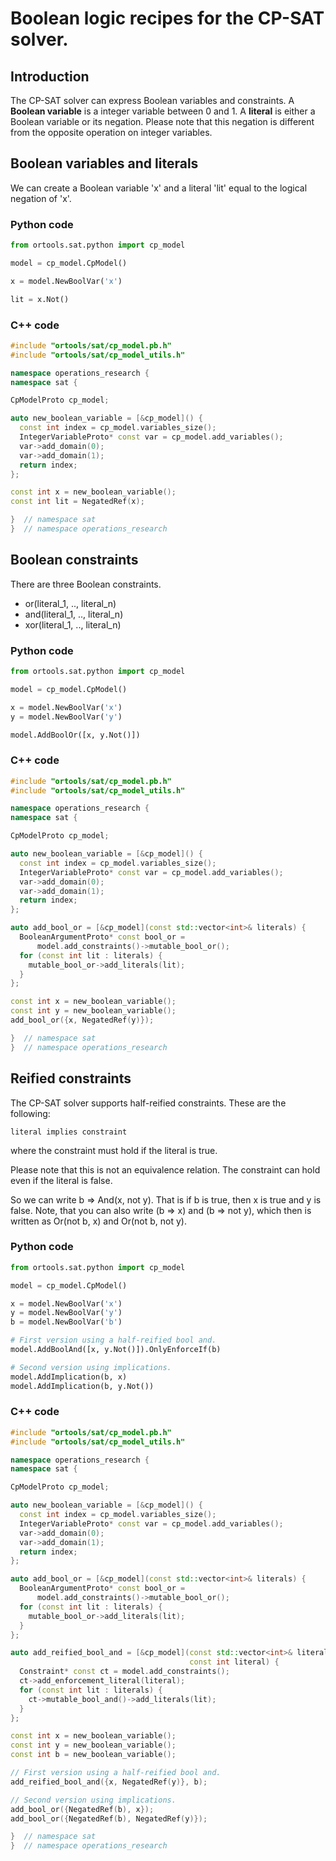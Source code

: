 # Boolean logic recipes for the CP-SAT solver.



## Introduction

The CP-SAT solver can express Boolean variables and constraints. A **Boolean
variable** is a integer variable between 0 and 1. A **literal** is either a
Boolean variable or its negation. Please note that this negation is different
from the opposite operation on integer variables.

## Boolean variables and literals

We can create a Boolean variable 'x' and a literal 'lit' equal to the logical
negation of 'x'.

### Python code

```python
from ortools.sat.python import cp_model

model = cp_model.CpModel()

x = model.NewBoolVar('x')

lit = x.Not()
```

### C++ code

```cpp
#include "ortools/sat/cp_model.pb.h"
#include "ortools/sat/cp_model_utils.h"

namespace operations_research {
namespace sat {

CpModelProto cp_model;

auto new_boolean_variable = [&cp_model]() {
  const int index = cp_model.variables_size();
  IntegerVariableProto* const var = cp_model.add_variables();
  var->add_domain(0);
  var->add_domain(1);
  return index;
};

const int x = new_boolean_variable();
const int lit = NegatedRef(x);

}  // namespace sat
}  // namespace operations_research
```

## Boolean constraints

There are three Boolean constraints.

-   or(literal_1, .., literal_n)
-   and(literal_1, .., literal_n)
-   xor(literal_1, .., literal_n)

### Python code

```python
from ortools.sat.python import cp_model

model = cp_model.CpModel()

x = model.NewBoolVar('x')
y = model.NewBoolVar('y')

model.AddBoolOr([x, y.Not()])
```

### C++ code

```cpp
#include "ortools/sat/cp_model.pb.h"
#include "ortools/sat/cp_model_utils.h"

namespace operations_research {
namespace sat {

CpModelProto cp_model;

auto new_boolean_variable = [&cp_model]() {
  const int index = cp_model.variables_size();
  IntegerVariableProto* const var = cp_model.add_variables();
  var->add_domain(0);
  var->add_domain(1);
  return index;
};

auto add_bool_or = [&cp_model](const std::vector<int>& literals) {
  BooleanArgumentProto* const bool_or =
      model.add_constraints()->mutable_bool_or();
  for (const int lit : literals) {
    mutable_bool_or->add_literals(lit);
  }
};

const int x = new_boolean_variable();
const int y = new_boolean_variable();
add_bool_or({x, NegatedRef(y)});

}  // namespace sat
}  // namespace operations_research
```

## Reified constraints

The CP-SAT solver supports half-reified constraints. These are the following:

    literal implies constraint

where the constraint must hold if the literal is true.

Please note that this is not an equivalence relation. The constraint can hold
even if the literal is false.

So we can write b => And(x, not y). That is if b is true, then x is true and y
is false. Note, that you can also write (b => x) and (b => not y), which then is
written as Or(not b, x) and Or(not b, not y).

### Python code

```python
from ortools.sat.python import cp_model

model = cp_model.CpModel()

x = model.NewBoolVar('x')
y = model.NewBoolVar('y')
b = model.NewBoolVar('b')

# First version using a half-reified bool and.
model.AddBoolAnd([x, y.Not()]).OnlyEnforceIf(b)

# Second version using implications.
model.AddImplication(b, x)
model.AddImplication(b, y.Not())
```

### C++ code

```cpp
#include "ortools/sat/cp_model.pb.h"
#include "ortools/sat/cp_model_utils.h"

namespace operations_research {
namespace sat {

CpModelProto cp_model;

auto new_boolean_variable = [&cp_model]() {
  const int index = cp_model.variables_size();
  IntegerVariableProto* const var = cp_model.add_variables();
  var->add_domain(0);
  var->add_domain(1);
  return index;
};

auto add_bool_or = [&cp_model](const std::vector<int>& literals) {
  BooleanArgumentProto* const bool_or =
      model.add_constraints()->mutable_bool_or();
  for (const int lit : literals) {
    mutable_bool_or->add_literals(lit);
  }
};

auto add_reified_bool_and = [&cp_model](const std::vector<int>& literals,
                                        const int literal) {
  Constraint* const ct = model.add_constraints();
  ct->add_enforcement_literal(literal);
  for (const int lit : literals) {
    ct->mutable_bool_and()->add_literals(lit);
  }
};

const int x = new_boolean_variable();
const int y = new_boolean_variable();
const int b = new_boolean_variable();

// First version using a half-reified bool and.
add_reified_bool_and({x, NegatedRef(y)}, b);

// Second version using implications.
add_bool_or({NegatedRef(b), x});
add_bool_or({NegatedRef(b), NegatedRef(y)});

}  // namespace sat
}  // namespace operations_research
```
